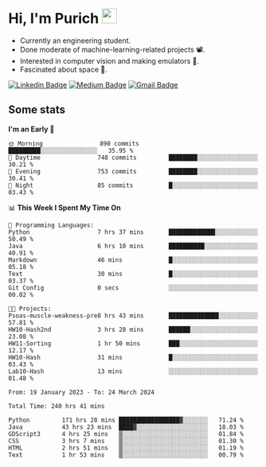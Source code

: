 <h1 align="left">Hi, I'm Purich
<img src="https://media.giphy.com/media/hvRJCLFzcasrR4ia7z/giphy.gif" width="30px"/></h1>

* Currently an engineering student.
* Done moderate of machine-learning-related projects :film_projector:.
* Interested in computer vision and making emulators :space_invader:.
* Fascinated about space :milky_way:.

[![Linkedin Badge](https://img.shields.io/badge/-Purich-blue?style=flat-square&logo=Linkedin&logoColor=white&link=https://www.linkedin.com/in/purich-siritip-16b3b3255/)](https://www.linkedin.com/in/purich-siritip-16b3b3255) [![Medium Badge](https://img.shields.io/badge/-@purich-gray?style=flat-square&labelColor=000000&logo=Medium&link=https://medium.com/@phuritsiritip)](https://medium.com/@phuritsiritip)
[![Gmail Badge](https://img.shields.io/badge/-mark.phurit@gmail.com-c14438?style=flat-square&logo=Gmail&logoColor=white&link=mailto:mark.phurit@gmail.com)](mailto:mark.phurit@gmail.com)

## Some stats

  
  <!--START_SECTION:waka-->
**I'm an Early 🐤** 

```text
🌞 Morning                890 commits         █████████░░░░░░░░░░░░░░░░   35.95 % 
🌆 Daytime                748 commits         ████████░░░░░░░░░░░░░░░░░   30.21 % 
🌃 Evening                753 commits         ████████░░░░░░░░░░░░░░░░░   30.41 % 
🌙 Night                  85 commits          █░░░░░░░░░░░░░░░░░░░░░░░░   03.43 % 
```


📊 **This Week I Spent My Time On** 

```text
💬 Programming Languages: 
Python                   7 hrs 37 mins       █████████████░░░░░░░░░░░░   50.49 % 
Java                     6 hrs 10 mins       ██████████░░░░░░░░░░░░░░░   40.91 % 
Markdown                 46 mins             █░░░░░░░░░░░░░░░░░░░░░░░░   05.18 % 
Text                     30 mins             █░░░░░░░░░░░░░░░░░░░░░░░░   03.37 % 
Git Config               0 secs              ░░░░░░░░░░░░░░░░░░░░░░░░░   00.02 % 

🐱‍💻 Projects: 
Psoas-muscle-weakness-pre8 hrs 43 mins       ██████████████░░░░░░░░░░░   57.81 % 
HW10-Hash2nd             3 hrs 28 mins       ██████░░░░░░░░░░░░░░░░░░░   23.08 % 
HW11-Sorting             1 hr 50 mins        ███░░░░░░░░░░░░░░░░░░░░░░   12.17 % 
HW10-Hash                31 mins             █░░░░░░░░░░░░░░░░░░░░░░░░   03.43 % 
Lab10-Hash               13 mins             ░░░░░░░░░░░░░░░░░░░░░░░░░   01.48 % 
```


<!--END_SECTION:waka-->

  <!--START_SECTION:waka-simple-->

```text
From: 19 January 2023 - To: 24 March 2024

Total Time: 240 hrs 41 mins

Python         171 hrs 28 mins █████████████████▓░░░░░░░   71.24 %
Java           43 hrs 23 mins  ████▓░░░░░░░░░░░░░░░░░░░░   18.03 %
GDScript3      4 hrs 25 mins   ▒░░░░░░░░░░░░░░░░░░░░░░░░   01.84 %
CSS            3 hrs 7 mins    ▒░░░░░░░░░░░░░░░░░░░░░░░░   01.30 %
HTML           2 hrs 51 mins   ▒░░░░░░░░░░░░░░░░░░░░░░░░   01.19 %
Text           1 hr 53 mins    ▒░░░░░░░░░░░░░░░░░░░░░░░░   00.79 %
```

<!--END_SECTION:waka-simple-->

  <!--![Anurag's GitHub stats](https://github-readme-stats.vercel.app/api?username=vikimark&show_icons=true&theme=gruvbox_light)-->
  
<!--
**vikimark/vikimark** is a ✨ _special_ ✨ repository because its `README.md` (this file) appears on your GitHub profile.

Here are some ideas to get you started:

- 🔭 I’m currently working on ...
- 🌱 I’m currently learning ...
- 👯 I’m looking to collaborate on ...
- 🤔 I’m looking for help with ...
- 💬 Ask me about ...
- 📫 How to reach me: ...
- 😄 Pronouns: ...
- ⚡ Fun fact: ...
-->
